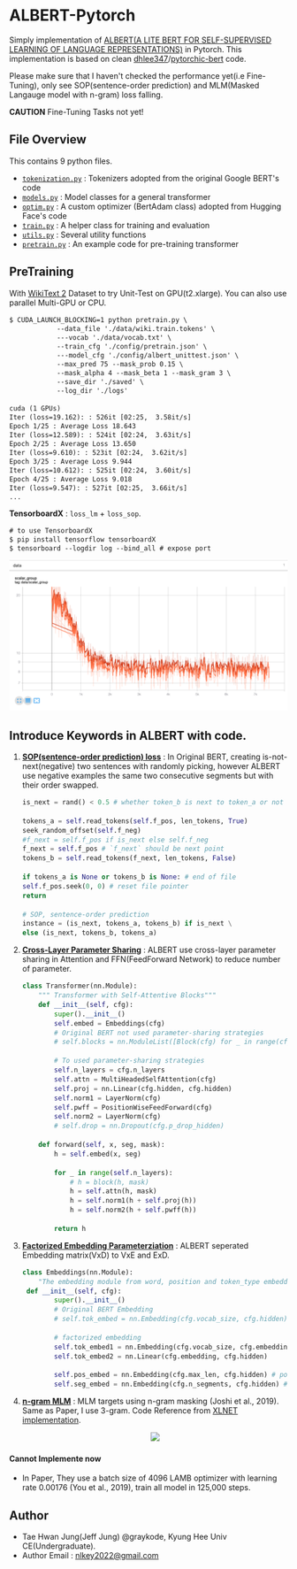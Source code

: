 # ALBERT-Pytorch

Simply implementation of [ALBERT(A LITE BERT FOR SELF-SUPERVISED LEARNING OF LANGUAGE REPRESENTATIONS)](https://arxiv.org/pdf/1909.11942.pdf) in Pytorch. This implementation is based on clean [dhlee347](https://github.com/dhlee347)/[pytorchic-bert](https://github.com/dhlee347/pytorchic-bert) code.

Please make sure that I haven't checked the performance yet(i.e Fine-Tuning), only see SOP(sentence-order prediction) and MLM(Masked Langauge model with n-gram) loss falling.

**CAUTION** Fine-Tuning Tasks not yet!



## File Overview

This contains 9 python files.
- [`tokenization.py`](./tokenization.py) : Tokenizers adopted from the original Google BERT's code
- [`models.py`](./models.py) : Model classes for a general transformer
- [`optim.py`](./optim.py) : A custom optimizer (BertAdam class) adopted from Hugging Face's code
- [`train.py`](./train.py) : A helper class for training and evaluation
- [`utils.py`](./utils.py) : Several utility functions
- [`pretrain.py`](./pretrain.py) : An example code for pre-training transformer



## PreTraining

With [WikiText 2](https://s3.amazonaws.com/research.metamind.io/wikitext/wikitext-2-v1.zip) Dataset to try Unit-Test on GPU(t2.xlarge). You can also use parallel Multi-GPU or CPU.

```shell
$ CUDA_LAUNCH_BLOCKING=1 python pretrain.py \
			--data_file './data/wiki.train.tokens' \
			---vocab './data/vocab.txt' \
			--train_cfg './config/pretrain.json' \
			---model_cfg './config/albert_unittest.json' \
			--max_pred 75 --mask_prob 0.15 \
			--mask_alpha 4 --mask_beta 1 --mask_gram 3 \
			--save_dir './saved' \
			--log_dir './logs'
			
cuda (1 GPUs)
Iter (loss=19.162): : 526it [02:25,  3.58it/s]
Epoch 1/25 : Average Loss 18.643
Iter (loss=12.589): : 524it [02:24,  3.63it/s]
Epoch 2/25 : Average Loss 13.650
Iter (loss=9.610): : 523it [02:24,  3.62it/s]
Epoch 3/25 : Average Loss 9.944
Iter (loss=10.612): : 525it [02:24,  3.60it/s]
Epoch 4/25 : Average Loss 9.018
Iter (loss=9.547): : 527it [02:25,  3.66it/s]
...
```

**TensorboardX** : `loss_lm` + `loss_sop`.
```shell
# to use TensorboardX
$ pip install tensorflow tensorboardX
$ tensorboard --logdir log --bind_all # expose port
```
![](img/tensorboardX.png)



## Introduce Keywords in ALBERT with code.

1. [**SOP(sentence-order prediction) loss**](https://github.com/graykode/ALBERT-Pytorch/blob/master/pretrain.py#L78) : In Original BERT, creating  is-not-next(negative) two sentences with randomly picking, however ALBERT use negative examples the same two consecutive segments but with their order swapped.

   ```python
   is_next = rand() < 0.5 # whether token_b is next to token_a or not
   
   tokens_a = self.read_tokens(self.f_pos, len_tokens, True)
   seek_random_offset(self.f_neg)
   #f_next = self.f_pos if is_next else self.f_neg
   f_next = self.f_pos # `f_next` should be next point
   tokens_b = self.read_tokens(f_next, len_tokens, False)
   
   if tokens_a is None or tokens_b is None: # end of file
   self.f_pos.seek(0, 0) # reset file pointer
   return
   
   # SOP, sentence-order prediction
   instance = (is_next, tokens_a, tokens_b) if is_next \
   else (is_next, tokens_b, tokens_a)
   ```

2. [**Cross-Layer Parameter Sharing**](https://github.com/graykode/ALBERT-Pytorch/blob/master/models.py#L155) : ALBERT use cross-layer parameter sharing in Attention and FFN(FeedForward Network) to reduce number of parameter.
  
   ```python
   class Transformer(nn.Module):
       """ Transformer with Self-Attentive Blocks"""
       def __init__(self, cfg):
           super().__init__()
           self.embed = Embeddings(cfg)
           # Original BERT not used parameter-sharing strategies
           # self.blocks = nn.ModuleList([Block(cfg) for _ in range(cfg.n_layers)])
   
           # To used parameter-sharing strategies
           self.n_layers = cfg.n_layers
           self.attn = MultiHeadedSelfAttention(cfg)
           self.proj = nn.Linear(cfg.hidden, cfg.hidden)
           self.norm1 = LayerNorm(cfg)
           self.pwff = PositionWiseFeedForward(cfg)
           self.norm2 = LayerNorm(cfg)
           # self.drop = nn.Dropout(cfg.p_drop_hidden)
   
       def forward(self, x, seg, mask):
           h = self.embed(x, seg)
   
           for _ in range(self.n_layers):
               # h = block(h, mask)
               h = self.attn(h, mask)
               h = self.norm1(h + self.proj(h))
               h = self.norm2(h + self.pwff(h))
   
           return h
   ```

3. [**Factorized Embedding Parameterziation**](https://github.com/graykode/ALBERT-Pytorch/blob/master/models.py#L67) : ALBERT seperated Embedding matrix(VxD) to VxE and ExD.

   ```python
   class Embeddings(nn.Module):
       "The embedding module from word, position and token_type embeddings."
    def __init__(self, cfg):
           super().__init__()
           # Original BERT Embedding
           # self.tok_embed = nn.Embedding(cfg.vocab_size, cfg.hidden) # token embedding
   
           # factorized embedding
           self.tok_embed1 = nn.Embedding(cfg.vocab_size, cfg.embedding)
           self.tok_embed2 = nn.Linear(cfg.embedding, cfg.hidden)
   
           self.pos_embed = nn.Embedding(cfg.max_len, cfg.hidden) # position embedding
           self.seg_embed = nn.Embedding(cfg.n_segments, cfg.hidden) # segment(token type) embedding

4. [**n-gram MLM**](https://github.com/graykode/ALBERT-Pytorch/blob/master/utils.py#L107) : MLM targets using n-gram masking (Joshi et al., 2019). Same as Paper, I use 3-gram. Code Reference from [XLNET implementation](https://github.com/zihangdai/xlnet/blob/master/data_utils.py#L331).
   <p align="center"><img width="200" src="img/n-gram.png" /></p>

#### Cannot Implemente now

- In Paper, They use a batch size of 4096 LAMB optimizer with learning rate 0.00176 (You et al., 2019), train all model in 125,000 steps.



## Author

- Tae Hwan Jung(Jeff Jung) @graykode, Kyung Hee Univ CE(Undergraduate).
- Author Email : [nlkey2022@gmail.com](mailto:nlkey2022@gmail.com)
